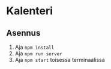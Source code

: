 # Kalenteri
## Asennus
1. Aja `npm install`
2. Aja `npm run server`
3. Aja `npm start` toisessa terminaalissa
